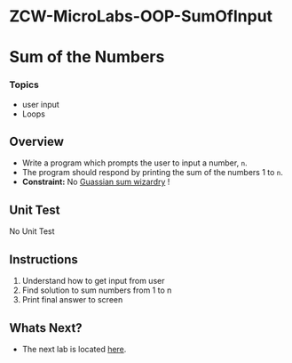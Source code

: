 # ZCW-MicroLabs-OOP-SumOfInput

# Sum of the Numbers

### Topics
* user input
* Loops

## Overview
* Write a program which prompts the user to input a number, `n`.
* The program should respond by printing the sum of the numbers 1 to `n`.
* **Constraint:** No [Guassian sum wizardry](http://mathandmultimedia.com/2010/09/15/sum-first-n-positive-integers/) !

## Unit Test

No Unit Test

## Instructions

1. Understand how to get input from user
2. Find solution to sum numbers from 1 to n
3. Print final answer to screen


## Whats Next?
* The next lab is located [here](https://github.com/Zipcoder/ZCW-MicroLabs-OOP-SumOrProduct).
